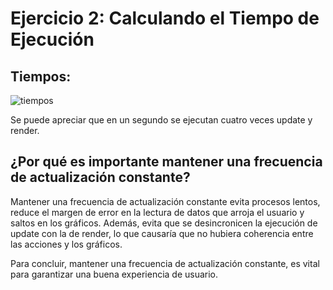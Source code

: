 # Ejercicio 2: Calculando el Tiempo de Ejecución

## Tiempos:
![tiempos](https://github.com/hacUPB/sc-2420-eval-u2-SofiaLezcanoArenas/blob/main/Game_loop_SDL2/Ejercicio2/tiempos%20de%20ejecuci%C3%B3n.png)

Se puede apreciar que en un segundo se ejecutan cuatro veces update y render.

## ¿Por qué es importante mantener una frecuencia de actualización constante?

Mantener una frecuencia de actualización constante evita procesos lentos, reduce el margen de error en la lectura de datos que arroja el usuario y saltos en los gráficos. Además, evita que se desincronicen la ejecución de update con la de render, lo que causaría que no hubiera coherencia entre las acciones y los gráficos. 

Para concluir, mantener una frecuencia de actualización constante, es vital para garantizar una buena experiencia de usuario.